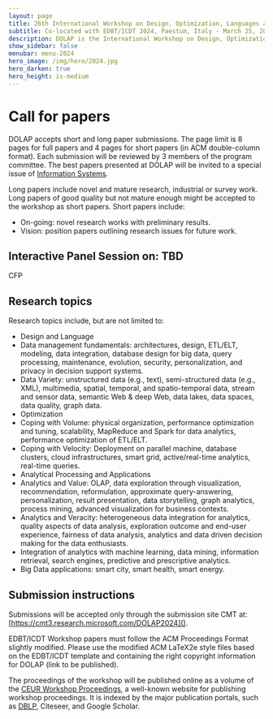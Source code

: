 ```yaml
---
layout: page
title: 26th International Workshop on Design, Optimization, Languages and Analytical Processing of Big Data
subtitle: Co-located with EDBT/ICDT 2024, Paestum, Italy - March 25, 2024
description: DOLAP is the International Workshop on Design, Optimization, Languages and Analytical Processing of Big Data. The 26th edition of the workshop is co-located with the EDBT/ICDT 2024 conference and takes place in Paestum, Italy, on March 25, 2024.
show_sidebar: false
menubar: menu-2024
hero_image: /img/hero/2024.jpg
hero_darken: true
hero_height: is-medium
---
```


# Call for papers

DOLAP accepts short and long paper submissions. The page limit is 8 pages for full papers and 4 pages for short papers (in ACM double-column format). Each submission will be reviewed by 3 members of the program committee. The best papers presented at DOLAP will be invited to a special issue of [Information Systems](https://www.journals.elsevier.com/information-systems). 
 
Long papers include novel and mature research, industrial or survey work. Long papers of good quality but not mature enough might be accepted to the workshop as short papers. Short papers include:

- On-going: novel research works with preliminary results.
- Vision: position papers outlining research issues for future work.
 
## Interactive Panel Session on: TBD

CFP 
<!--The success of Big Data and NoSQL solutions has led to a de-escalation of the one-size-fits-all principle. The opportunity to build upon the distinctive strengths of different data models has pushed researchers and practitioners to the development of operational and analytical systems that rely on multiple persistence layers (e.g., polystore, multi-model systems). However, this trend has also opened several research issues, including the discovery, management, and integration of data on separate DBMSs, the study of data modeling best practices, and the capability of running efficient cross-DBMS analytical queries. DOLAP 2023 will devote a special session to Multi-Model Analytics to promote novel contributions in these directions. Relevant topics include, but are not limited to: 

- Multistore and polystore solutions
- Multi-model data warehouse and OLAP
- Heterogenous data discovery, integration, and cleaning
- Data modeling in multi-model systems
- Query evaluation and optimization in multi-DBMS systems-->

## Research topics

Research topics include, but are not limited to:

- Design and Language
- Data management fundamentals: architectures, design, ETL/ELT, modeling, data integration, database design for big data, query processing, maintenance, evolution, security, personalization, and privacy in decision support systems.
- Data Variety: unstructured data (e.g., text), semi-structured data (e.g., XML), multimedia, spatial, temporal, and spatio-temporal data, stream and sensor data, semantic Web & deep Web, data lakes, data spaces, data quality, graph data.
- Optimization
- Coping with Volume: physical organization, performance optimization and tuning, scalability, MapReduce and Spark for data analytics, performance optimization of ETL/ELT.
- Coping with Velocity: Deployment on parallel machine, database clusters, cloud infrastructures, smart grid, active/real-time analytics, real-time queries.
- Analytical Processing and Applications
- Analytics and Value: OLAP, data exploration through visualization, recommendation, reformulation, approximate query-answering, personalization, result presentation, data storytelling, graph analytics, process mining, advanced visualization for business contexts. 
- Analytics and Veracity: heterogeneous data integration for analytics, quality aspects of data analysis, exploration outcome and end-user experience, fairness of data analysis, analytics and data driven decision making for the data enthusiasts.
- Integration of analytics with machine learning, data mining, information retrieval, search engines, predictive and prescriptive analytics.
- Big Data applications: smart city, smart health, smart energy.


## Submission instructions 

Submissions will be accepted only through the submission site CMT at: [https://cmt3.research.microsoft.com/DOLAP2024]().

<!-- Long papers cannot exceed 8 pages in length and short papers cannot exceed 4 pages in length. -->

EDBT/ICDT Workshop papers must follow the ACM Proceedings Format slightly modified. Please use the modified ACM LaTeX2e style files based on the EDBT/ICDT template and containing the right copyright information for DOLAP (link to be published).

The proceedings of the workshop will be published online as a volume of the [CEUR Workshop Proceedings](http://www.ceur-ws.org/), a well-known website for publishing workshop proceedings. It is indexed by the major publication portals, such as [DBLP](https://dblp.uni-trier.de/db/conf/dolap/index.html), Citeseer, and Google Scholar.